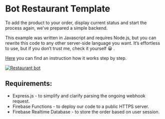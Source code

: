 # Bot Restaurant Template

To add the product to your order, display current status and start the process again, we’ve prepared a simple backend.

This example was written in Javascript and requires Node.js, but you can rewrite this code to any other server-side language you want. It’s effortless to use, but if you don’t trust me, check it yourself 😀 .

[Here](https://www.chatbot.com/help/templates/restaurant-template) you can find an instruction how it works step by step.

[![Restaurant bot](https://cdn.chatbot.com/website/help/templates/restaurant_bot.png)](https://cdn.chatbot.com/website/help/templates/restaurant_bot.mp4)

## Requirements:
* Express.js - to simplify and clarify parsing the ongoing webhook request.
* Firebase Functions - to deploy our code to a public HTTPS server.
* Firebase Realtime Database - to store the order based on user session.
